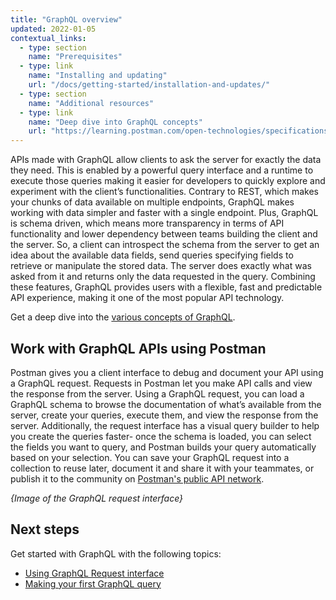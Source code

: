 ```yaml
---
title: "GraphQL overview"
updated: 2022-01-05
contextual_links:
  - type: section
    name: "Prerequisites"
  - type: link
    name: "Installing and updating"
    url: "/docs/getting-started/installation-and-updates/"
  - type: section
    name: "Additional resources"
  - type: link
    name: "Deep dive into GraphQL concepts"
    url: "https://learning.postman.com/open-technologies/specifications/graphql/graphql-hub/"
---
```


APIs made with GraphQL allow clients to ask the server for exactly the data they need. This is enabled by a powerful query interface and a runtime to execute those queries making it easier for developers to quickly explore and experiment with the client’s functionalities. Contrary to REST, which makes your chunks of data available on multiple endpoints, GraphQL makes working with data simpler and faster with a single endpoint. Plus, GraphQL is schema driven, which means more transparency in terms of API functionality and lower dependency between teams building the client and the server. So, a client can introspect the schema from the server to get an idea about the available data fields, send queries specifying fields to retrieve or manipulate the stored data. The server does exactly what was asked from it and returns only the data requested in the query.  Combining these features, GraphQL provides users with a flexible, fast and predictable API experience, making it one of the most popular API technology.

Get a deep dive into the [various concepts of GraphQL](https://learning.postman.com/open-technologies/specifications/graphql/graphql-concepts/).

## Work with GraphQL APIs using Postman

Postman gives you a client interface to debug and document your API using a GraphQL request. Requests in Postman let you make API calls and view the response from the server. Using a GraphQL request, you can load a GraphQL schema to browse the documentation of what’s available from the server, create your queries, execute them, and view the response from the server. Additionally, the request interface has a visual query builder to help you create the queries faster- once the schema is loaded, you can select the fields you want to query, and Postman builds your query automatically based on your selection. You can save your GraphQL request into a collection to reuse later, document it and share it with your teammates, or publish it to the community on [Postman's public API network](https://learning.postman.com/docs/getting-started/exploring-public-api-network/).

*{Image of the GraphQL request interface}*

## Next steps

Get started with GraphQL with the following topics:

- [Using GraphQL Request interface](/postman-api-client/graphql-client/graphql-request-interface/)
- [Making your first GraphQL query](/postman-api-client/graphql-client/first-graphql-request/)
